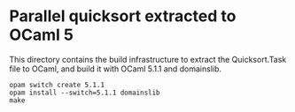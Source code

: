 # Parallel quicksort extracted to OCaml 5

This directory contains the build infrastructure to extract the Quicksort.Task file to OCaml, and build it with OCaml 5.1.1 and domainslib.

```shell
opam switch create 5.1.1
opam install --switch=5.1.1 domainslib
make
```
